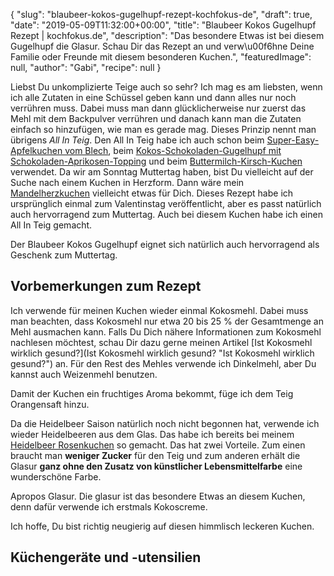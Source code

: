{
    "slug": "blaubeer-kokos-gugelhupf-rezept-kochfokus-de",
    "draft": true,
    "date": "2019-05-09T11:32:00+00:00",
    "title": "Blaubeer Kokos Gugelhupf Rezept | kochfokus.de",
    "description": "Das besondere Etwas ist bei diesem Gugelhupf die Glasur. Schau Dir das Rezept an und verw\u00f6hne Deine Familie oder Freunde mit diesem besonderen Kuchen.",
    "featuredImage": null,
    "author": "Gabi",
    "recipe": null
}

Liebst Du unkomplizierte Teige auch so sehr? Ich mag es am liebsten, wenn ich alle Zutaten in eine Schüssel geben kann und dann alles nur noch verrühren muss. Dabei muss man dann glücklicherweise nur zuerst das Mehl mit dem Backpulver verrühren und danach kann man die Zutaten einfach so hinzufügen, wie man es gerade mag. Dieses Prinzip nennt man übrigens *All In Teig*. Den All In Teig habe ich auch schon beim [Super-Easy-Apfelkuchen vom Blech](https://kochfokus.de/artikel/super-easy-apfelkuchen-vom-blech/ "Super-Easy-Apfelkuchen vom Blech"), beim [Kokos-Schokoladen-Gugelhupf mit Schokoladen-Aprikosen-Topping](https://kochfokus.de/artikel/kokos-gugelhupf-mit-schokoladen-aprikosen-topping/ "Kokos-Schokoladen-Gugelhupf mit Schokoladen-Aprikosen-Topping") und beim [Buttermilch-Kirsch-Kuchen](https://kochfokus.de/artikel/buttermilch-kirsch-kuchen/ "Buttermilch-Kirsch-Kuchen") verwendet. Da wir am Sonntag Muttertag haben, bist Du vielleicht auf der Suche nach einem Kuchen in Herzform. Dann wäre mein [Mandelherzkuchen](https://kochfokus.de/artikel/mandelherzkuchen-fuer-den-valentinstag/ "Mandelherzkuchen") vielleicht etwas für Dich. Dieses Rezept habe ich ursprünglich einmal zum Valentinstag veröffentlicht, aber es passt natürlich auch hervorragend zum Muttertag. Auch bei diesem Kuchen habe ich einen All In Teig gemacht.

Der Blaubeer Kokos Gugelhupf eignet sich natürlich auch hervorragend als Geschenk zum Muttertag.

## Vorbemerkungen zum Rezept

Ich verwende für meinen Kuchen wieder einmal Kokosmehl. Dabei muss man beachten, dass Kokosmehl nur etwa 20 bis 25 % der Gesamtmenge an Mehl ausmachen kann. Falls Du Dich nähere Informationen zum Kokosmehl nachlesen möchtest, schau Dir dazu gerne meinen Artikel [Ist Kokosmehl wirklich gesund?](Ist Kokosmehl wirklich gesund? "Ist Kokosmehl wirklich gesund?") an. Für den Rest des Mehles verwende ich Dinkelmehl, aber Du kannst auch Weizenmehl benutzen.

Damit der Kuchen ein fruchtiges Aroma bekommt, füge ich dem Teig Orangensaft hinzu.

Da die Heidelbeer Saison natürlich noch nicht begonnen hat, verwende ich wieder Heidelbeeren aus dem Glas. Das habe ich bereits bei meinem [Heidelbeer Rosenkuchen](https://kochfokus.de/artikel/heidelbeer-rosenkuchen-eine-su-e-ss-e-versuchung/ "Heidelbeer Rosenkuchen") so gemacht. Das hat zwei Vorteile. Zum einen braucht man  **weniger Zucker** für den Teig und zum anderen erhält die Glasur **ganz ohne den Zusatz von künstlicher Lebensmittelfarbe** eine wunderschöne Farbe.

Apropos Glasur. Die glasur ist das besondere Etwas an diesem Kuchen, denn dafür verwende ich erstmals Kokoscreme.

Ich hoffe, Du bist richtig neugierig auf diesen himmlisch leckeren Kuchen.

 ## Küchengeräte und -utensilien